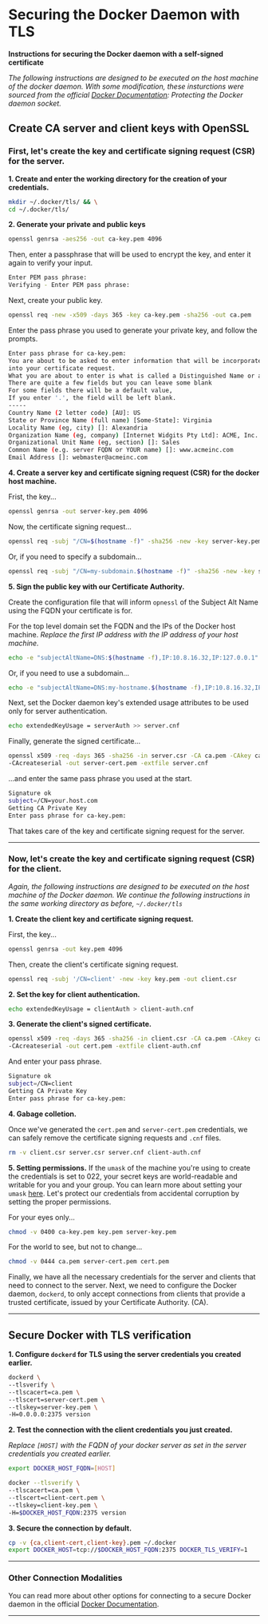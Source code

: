 # Securing the Docker Daemon with TLS

**Instructions for securing the Docker daemon with a self-signed certificate**

*The following instructions are designed to be executed on the host machine of the docker daemon. With some modification, these insturctions were sourced from the official [Docker Documentation](https://docs.docker.com/engine/security/protect-access/): Protecting the Docker daemon socket.*

## Create CA server and client keys with OpenSSL

### First, let's create the key and certificate signing request (CSR) for the server.

**1. Create and enter the working directory for the creation of your credentials.**

```bash
mkdir ~/.docker/tls/ && \
cd ~/.docker/tls/
```

**2. Generate your private and public keys**

```bash
openssl genrsa -aes256 -out ca-key.pem 4096
```

Then, enter a passphrase that will be used to encrypt the key, and enter it again to verify your input.

```bash
Enter PEM pass phrase:
Verifying - Enter PEM pass phrase:
```

Next, create your public key.

```bash
openssl req -new -x509 -days 365 -key ca-key.pem -sha256 -out ca.pem
```

Enter the pass phrase you used to generate your private key, and follow the prompts.

```bash
Enter pass phrase for ca-key.pem:
You are about to be asked to enter information that will be incorporated
into your certificate request.
What you are about to enter is what is called a Distinguished Name or a DN.
There are quite a few fields but you can leave some blank
For some fields there will be a default value,
If you enter '.', the field will be left blank.
-----
Country Name (2 letter code) [AU]: US
State or Province Name (full name) [Some-State]: Virginia
Locality Name (eg, city) []: Alexandria
Organization Name (eg, company) [Internet Widgits Pty Ltd]: ACME, Inc.
Organizational Unit Name (eg, section) []: Sales
Common Name (e.g. server FQDN or YOUR name) []: www.acmeinc.com
Email Address []: webmaster@acmeinc.com
```

**4. Create a server key and certificate signing request (CSR) for the docker host machine.**

Frist, the key...

```bash
openssl genrsa -out server-key.pem 4096
```

Now, the certificate signing request...

```bash
openssl req -subj "/CN=$(hostname -f)" -sha256 -new -key server-key.pem -out server.csr
```

Or, if you need to specify a subdomain...

```bash
openssl req -subj "/CN=my-subdomain.$(hostname -f)" -sha256 -new -key server-key.pem -out server.csr
```

**5. Sign the public key with our Certificate Authority.**

Create the configuration file that will inform `opnessl` of the Subject Alt Name using the FQDN your certificate is for.

For the top level domain set the FQDN and the IPs of the Docker host machine. *Replace the first IP address with the IP address of your host machine.*

```bash
echo -e "subjectAltName=DNS:$(hostname -f),IP:10.8.16.32,IP:127.0.0.1" > server.cnf
```

Or, if you need to use a subdomain...

```bash
echo -e "subjectAltName=DNS:my-hostname.$(hostname -f),IP:10.8.16.32,IP:127.0.0.1" > server.cnf
```

Next, set the Docker daemon key's extended usage attributes to be used only for server authentication.

```bash
echo extendedKeyUsage = serverAuth >> server.cnf
```

Finally, generate the signed certificate...

```bash
openssl x509 -req -days 365 -sha256 -in server.csr -CA ca.pem -CAkey ca-key.pem \
-CAcreateserial -out server-cert.pem -extfile server.cnf
```

...and enter the same pass phrase you used at the start.

```bash
Signature ok
subject=/CN=your.host.com
Getting CA Private Key
Enter pass phrase for ca-key.pem:
```

That takes care of the key and certificate signing request for the server.

---

### Now, let's create the key and certificate signing request (CSR) for the client.

*Again, the following instructions are designed to be executed on the host machine of the Docker daemon. We continue the following instructions in the same working directory as before, `~/.docker/tls`*

**1. Create the client key and certificate signing request.**

First, the key...

```bash
openssl genrsa -out key.pem 4096
```

Then, create the client's certificate signing request.

```bash
openssl req -subj '/CN=client' -new -key key.pem -out client.csr
```

**2. Set the key for client authentication.**

```bash
echo extendedKeyUsage = clientAuth > client-auth.cnf
```

**3. Generate the client's signed certificate.**

```bash
openssl x509 -req -days 365 -sha256 -in client.csr -CA ca.pem -CAkey ca-key.pem \
-CAcreateserial -out cert.pem -extfile client-auth.cnf
```

And enter your pass phrase.

```bash
Signature ok
subject=/CN=client
Getting CA Private Key
Enter pass phrase for ca-key.pem:
```

**4. Gabage colletion.**

Once we've generated the `cert.pem` and `server-cert.pem` credentials, we can safely remove the certificate signing requests and `.cnf` files.

```bash
rm -v client.csr server.csr server.cnf client-auth.cnf
```

**5. Setting permissions.**
If the `umask` of the machine you're using to create the credentials is set to 022, your secret keys are world-readable and writable for you and your group. You can learn more about setting your `umask` [here](https://www.linuxnix.com/umask-define-linuxunix/). Let's protect our credentials from accidental corruption by setting the proper permissions.

For your eyes only...

```bash
chmod -v 0400 ca-key.pem key.pem server-key.pem
```

For the world to see, but not to change...

```bash
chmod -v 0444 ca.pem server-cert.pem cert.pem
```

Finally, we have all the necessary credentials for the server and clients that need to connect to the server. Next, we need to configure the Docker daemon, `dockerd`, to only accept connections from clients that provide a trusted certificate, issued by your Certificate Authority. (CA).

---

## Secure Docker with TLS verification 

**1. Configure `dockerd` for TLS using the server credentials you created earlier.**

```bash
dockerd \
--tlsverify \
--tlscacert=ca.pem \
--tlscert=server-cert.pem \
--tlskey=server-key.pem \
-H=0.0.0.0:2375 version
```

**2. Test the connection with the client credentials you just created.**

*Replace `[HOST]` with the FQDN of your docker server as set in the server credentials you created earlier.*

```bash
export DOCKER_HOST_FQDN=[HOST]

docker --tlsverify \
--tlscacert=ca.pem \
--tlscert=client-cert.pem \
--tlskey=client-key.pem \
-H=$DOCKER_HOST_FQDN:2375 version
```

**3. Secure the connection by default.**

```bash
cp -v {ca,client-cert,client-key}.pem ~/.docker
export DOCKER_HOST=tcp://$DOCKER_HOST_FQDN:2375 DOCKER_TLS_VERIFY=1
```

---

### Other Connection Modalities

You can read more about other options for connecting to a secure Docker daemon in the official  [Docker Documentation](https://docs.docker.com/engine/security/protect-access/#other-modes).

---
